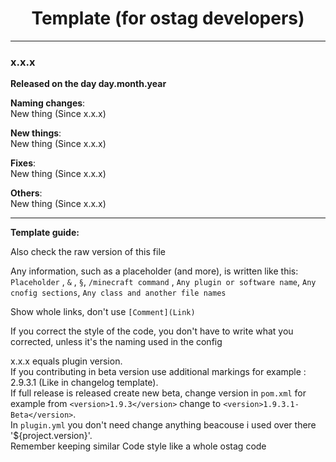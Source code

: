<div align="center">

# Template (for ostag developers)

</div>

-----------------------------------------------------------------
### **x.x.x** <br/>
**Released on the day day.month.year** <br/>

__Naming changes__: <br/>
New thing (Since x.x.x)  <br/>

__New things__: <br/>
New thing (Since x.x.x)  <br/>

__Fixes__: <br/>
New thing (Since x.x.x)  <br/>

__Others__: <br/>
New thing (Since x.x.x)  <br/>

-------------------------------------------------
__Template guide:__ <br/>

Also check the raw version of this file

Any information, such as a placeholder (and more), is written like this: `Placeholder` , `&` , `§`, `/minecraft command`
, `Any plugin or software name`, `Any cnofig sections`, `Any class and another file names`<br/>

Show whole links, don't use `[Comment](Link)` <br/>

If you correct the style of the code, you don't have to write what you corrected, unless it's the naming used in the
config

x.x.x equals plugin version. <br/>
If you contributing in beta version use additional markings for example : 2.9.3.1 (Like in changelog template). <br/>
If full release is released create new beta, change version in `pom.xml` for example from `<version>1.9.3</version>`
change to `<version>1.9.3.1-Beta</version>`. <br/>
In `plugin.yml` you don't need change anything beacouse i used over there '${project.version}'. <br/>
Remember keeping similar Code style like a whole ostag code <br/>

